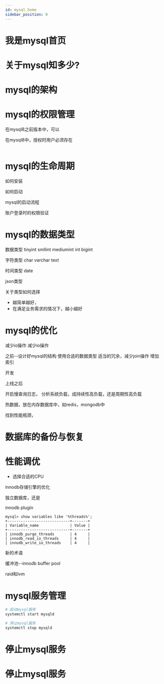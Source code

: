 ```yaml
---
id: mysql_home
sidebar_position: 0
---
```



# 我是mysql首页



# 关于mysql知多少?



# mysql的架构





# mysql的权限管理




在mysql8之前版本中，可以

在mysql8中，授权时用户必须存在
```mysql

```


# mysql的生命周期



如何安装

如何启动


mysql的启动流程



账户登录时的权限验证




# mysql的数据类型

数据类型
tinyint
smllint 
mediumint
int
bigint



字符类型
char
varchar
text


时间类型
date

json类型

> 


关于类型如何选择
- 越简单越好，
- 在满足业务需求的情况下，越小越好






# mysql的优化



减少io操作
减少io操作





之前--设计好mysql的结构
使用合适的数据类型
适当的冗余，减少join操作
增加索引


开发

上线之后

开启慢查询日志，
分析系统负载，成持续性高负载，还是周期性高负载

热数据，放在内存数据库中，如redis，mongodb中


找到性能瓶颈，







# 数据库的备份与恢复


# 性能调优

- 选择合适的CPU

innodb存储引擎的优化



独立数据库，还是

innodb plugin


```mysql
mysql> show variables like '%threads%';
+----------------------------+-------+
| Variable_name              | Value |
+----------------------------+-------+
| innodb_purge_threads       | 4     |
| innodb_read_io_threads     | 4     |
| innodb_write_io_threads    | 4     |
``` 


新的术语

缓冲池--innodb buffer pool

raid和lvm





# mysql服务管理

```bash
# 启动mysql服务
systemctl start mysqld

# 停止mysql服务
systemctl stop mysqld
```


# 停止mysql服务





# 停止mysql服务






